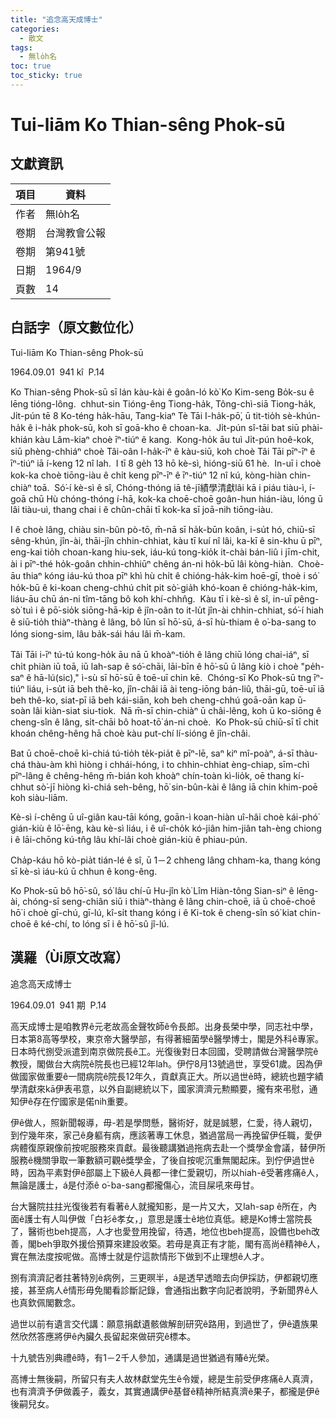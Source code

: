 ```yaml
---
title: "追念高天成博士"
categories:
  - 散文
tags:
  - 無lo̍h名
toc: true
toc_sticky: true
---
```


# Tui-liām Ko Thian-sêng Phok-sū

## 文獻資訊

| 項目 | 資料 |
|---|---|
| 作者 | 無lo̍h名 |
| 卷期 | 台灣教會公報 |
| 卷期 | 第941號 |
| 日期 | 1964/9 |
| 頁數 | 14 |

## 白話字（原文數位化）

Tui-liām Ko Thian-sêng Phok-sū

1964.09.01  941 kî  P.14

Ko Thian-sêng Phok-sū sī lán kàu-kài ê goân-ló kò͘ Ko Kim-seng Bo̍k-su ê lēng tióng-lông.  chhut-sin Tióng-êng Tiong-ha̍k, Tông-chì-siā Tiong-ha̍k, Ji̍t-pún tē 8 Ko-téng ha̍k-hāu, Tang-kiaⁿ Tè Tāi I-ha̍k-pō͘, ū tit-tio̍h sè-khún-ha̍k ê i-ha̍k phok-sū, koh sī goā-kho ê choan-ka.  Ji̍t-pún sî-tāi bat siū phài-khián kàu Lâm-kiaⁿ choè īⁿ-tiúⁿ ê kang.  Kong-ho̍k āu tuì Ji̍t-pún hoê-kok, siū phèng-chhiáⁿ choè Tâi-oân I-ha̍k-īⁿ ê kàu-siū, koh choè Tâi Tāi pīⁿ-īⁿ ê īⁿ-tiúⁿ iā í-keng 12 nî lah.  I tī 8 ge̍h 13 hō kè-sì, hióng-siū 61 hè.  In-uī i choè kok-ka choè tiōng-iàu ê chi̍t keng pīⁿ-īⁿ ê īⁿ-tiúⁿ 12 nî kú, kòng-hiàn chin-chiàⁿ toā.  Só͘-í kè-sì ê sî, Chóng-thóng iā tê-jī績學清獻lâi kā i piáu tiàu-ì, í-goā chū Hù chóng-thóng í-hā, kok-ka choē-choē goân-hun hián-iàu, lóng ū lâi tiàu-uì, thang chai i ê chûn-chāi tī kok-ka sī joā-nih tiōng-iàu.

I ê choè lâng, chiàu sin-bûn pò-tō, m̄-nā sī ha̍k-būn koân, i-su̍t hó, chiū-sī sêng-khún, jîn-ài, thāi-jîn chhin-chhiat, kàu tī kuí nî lâi, ka-kī ê sin-khu ū pīⁿ, eng-kai tio̍h choan-kang hiu-sek, iáu-kú tong-kio̍k it-chài bán-liû i jīm-chit, ài i pīⁿ-thé ho̍k-goân chhin-chhiūⁿ chêng án-ni ho̍k-bū lâi kòng-hiàn.  Choè-āu thiaⁿ kóng iáu-kú thoa pīⁿ khì hù chi̍t ê chióng-ha̍k-kim hoē-gī, thoè i só͘ ho̍k-bū ê ki-koan cheng-chhú chi̍t pit sò͘-gia̍h khó-koan ê chióng-ha̍k-kim, liáu-āu chū án-ni tîm-tāng bô koh khí-chhn̂g.  Kàu tī i kè-sì ê sî, in-uī pêng-sò͘ tuì i ê pō͘-sio̍k siōng-hā-kip ê jîn-oân to it-lu̍t jîn-ài chhin-chhiat, só͘-í hiah ê siū-tio̍h thiàⁿ-thàng ê lâng, bô lūn sī hō͘-sū, á-sī hù-thiam ê o͘-ba-sang to lóng siong-sim, lâu ba̍k-sái háu lâi m̄-kam.

Tâi Tāi i-īⁿ tú-tú kong-ho̍k āu nā ū khoàⁿ-tio̍h ê lâng chiū lóng chai-iáⁿ, sī chi̍t phiàn iū toā, iū lah-sap ê só͘-chāi, lāi-bīn ê hō͘-sū ū lâng kiò i choè "pe̍h-saⁿ ê hā-lú(sic)," ì-sù sī hō͘-sū ê toē-uī chin kē.  Chóng-sī Ko Phok-sū tng īⁿ-tiúⁿ liáu, i-su̍t iā beh thê-ko, jîn-châi iā ài teng-iōng bán-liû, thāi-gū, toē-uī iā beh thê-ko, siat-pī iā beh kái-siān, koh beh cheng-chhú goā-oān kap ū-soàn lâi kiàn-siat siu-tiok.  Nā m̄-sī chin-chiàⁿ ū châi-lêng, koh ū ko-siōng ê cheng-sîn ê lâng, si̍t-chāi bô hoat-tō͘ án-ni choè.  Ko Phok-sū chiū-sī tī chit khoán chêng-hêng hā choè kàu put-chí lí-sióng ê jîn-châi.

Bat ū choē-choē kì-chiá tú-tio̍h te̍k-pia̍t ê pīⁿ-lē, saⁿ kiⁿ mî-poàⁿ, á-sī thàu-chá thàu-àm khì hiòng i chhái-hóng, i to chhin-chhiat èng-chiap, sīm-chì pīⁿ-lâng ê chêng-hêng m̄-bián koh khoàⁿ chín-toàn kì-lio̍k, oē thang kí-chhut sò͘-jī hiòng kì-chiá seh-bêng, hō͘ sin-bûn-kài ê lâng iā chin khim-poē koh siàu-liām.

Kè-sì í-chêng ū uî-giân kau-tāi kóng, goān-ì koan-hiàn uî-hâi choè kái-phó͘ gián-kiù ê lō͘-ēng, kàu kè-sì liáu, i ê uî-cho̍k kó-jiân him-jiân tah-èng chiong i ê lāi-chōng kú-tn̂g lâu khí-lâi choè gián-kiù ê phiau-pún.

Cha̍p-káu hō kò-pia̍t tián-lé ê sî, ū 1－2 chheng lâng chham-ka, thang kóng sī kè-sì iáu-kú ū chhun ê kong-êng.

Ko Phok-sū bô hō͘-sû, só͘ lâu chí-ū Hu-jîn kò͘ Lîm Hiàn-tông Sian-siⁿ ê lēng-ài, chóng-sī seng-chiân siū i thiàⁿ-thàng ê lâng chin-choē, iā ū choē-choē hō͘ i choè gī-chú, gī-lú, kî-si̍t thang kóng i ê Ki-tok ê cheng-sîn só͘ kiat chin-choē ê ké-chí, to lóng sī i ê hō͘-sû jî-lú.

## 漢羅（Ùi原文改寫）

追念高天成博士

1964.09.01  941 期  P.14

高天成博士是咱教界ê元老故高金聲牧師ê令長郎。出身長榮中學，同志社中學，日本第8高等學校，東京帝大醫學部，有得著細菌學ê醫學博士，閣是外科ê專家。日本時代捌受派遣到南京做院長ê工。光復後對日本回國，受聘請做台灣醫學院ê教授，閣做台大病院ê院長也已經12年lah。伊佇8月13號過世，享受61歲。因為伊做國家做重要ê一間病院ê院長12年久，貢獻真正大。所以過世ê時，總統也題字績學清獻來kā伊表弔意，以外自副總統以下，國家濟濟元勲顯要，攏有來弔慰，通知伊ê存在佇國家是偌nih重要。

伊ê做人，照新聞報導，毋-若是學問懸，醫術好，就是誠懇，仁愛，待人親切，到佇幾年來，家己ê身軀有病，應該著專工休息，猶過當局一再挽留伊任職，愛伊病體復原親像前按呢服務來貢獻。最後聽講猶過拖病去赴一个獎學金會議，替伊所服務ê機關爭取一筆數額可觀ê獎學金，了後自按呢沉重無閣起床。到佇伊過世ê時，因為平素對伊ê部屬上下級ê人員都一律仁愛親切，所以hiah-ê受著疼痛ê人，無論是護士，á是付添ê o͘-ba-sang都攏傷心，流目屎吼來毋甘。

台大醫院拄拄光復後若有看著ê人就攏知影，是一片又大，又lah-sap ê所在，內面ê護士有人叫伊做「白衫ê孝女，」意思是護士ê地位真低。總是Ko博士當院長了，醫術也beh提高，人才也愛登用挽留，待遇，地位也beh提高，設備也beh改善，閣beh爭取外援佮預算來建設收築。若毋是真正有才能，閣有高尚ê精神ê人，實在無法度按呢做。高博士就是佇這款情形下做到不止理想ê人才。

捌有濟濟記者拄著特別ê病例，三更暝半，á是透早透暗去向伊採訪，伊都親切應接，甚至病人ê情形毋免閣看診斷記錄，會通指出數字向記者說明，予新聞界ê人也真欽佩閣數念。

過世以前有遺言交代講：願意捐獻遺骸做解剖研究ê路用，到過世了，伊ê遺族果然欣然答應將伊ê內臟久長留起來做研究ê標本。

十九號告別典禮ê時，有1－2千人參加，通講是過世猶過有賰ê光榮。

高博士無後嗣，所留只有夫人故林獻堂先生ê令嬡，總是生前受伊疼痛ê人真濟，也有濟濟予伊做義子，義女，其實通講伊ê基督ê精神所結真濟ê果子，都攏是伊ê後嗣兒女。
